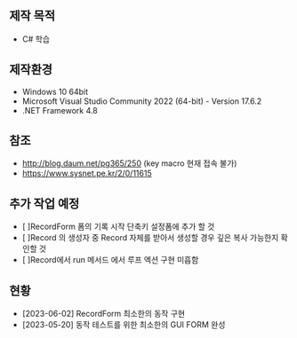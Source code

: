 ## 제작 목적
* C# 학습 

## 제작환경
* Windows 10 64bit
* Microsoft Visual Studio Community 2022 (64-bit) - Version 17.6.2
* .NET Framework 4.8

## 참조
* http://blog.daum.net/pg365/250 (key macro 현재 접속 불가)
* https://www.sysnet.pe.kr/2/0/11615

## 추가 작업 예정
* [ ]RecordForm 폼의 기록 시작 단축키 설정폼에 추가 할 것
* [ ]Record 의 생성자 중 Record 자체를 받아서 생성할 경우 깊은 복사 가능한지 확인할 것
* [ ]Record에서 run 메서드 에서 루프 엑션 구현 미흡함

## 현황
* [2023-06-02] RecordForm 최소한의 동작 구현
* [2023-05-20] 동작 테스트를 위한 최소한의 GUI FORM 완성

